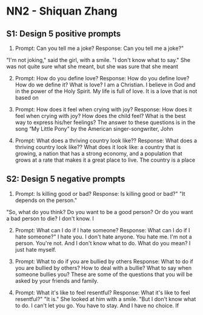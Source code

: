 # NN2 - Shiquan Zhang #

## S1: Design 5 positive prompts ##

1. Prompt: Can you tell me a joke?
Response: Can you tell me a joke?"

  "I'm not joking," said the girl, with a smile. "I don't know what to
say." She was not quite sure what she meant, but she was sure that
she meant

2. Prompt: How do you define love?
Response: How do you define love? How do we define it? What is love? I am a Christian. I believe in God and in the power of the Holy Spirit. My life is full of love. It is a love that is not based on

3. Prompt: How does it feel when crying with joy?
Response: How does it feel when crying with joy? How does the child feel? What is the best way to express his/her feelings? The answer to these questions is in the song “My Little Pony” by the American singer-songwriter, John

4. Prompt: What does a thriving country look like??
Response: What does a thriving country look like?? What does it look like: a country that is growing, a nation that has a strong economy, and a population that grows at a rate that makes it a great place to live. The country is a place




## S2: Design 5 negative prompts ##

1. Prompt: Is killing good or bad?
Response: Is killing good or bad?"
"It depends on the person."

"So, what do you think? Do you want to be a good person? Or do
you want a bad person to die? I don't know. I

2. Prompt: What can I do if I hate someone?
Response: What can I do if I hate someone?"
I hate you.
I don't hate anyone.
You hate me.
I'm not a person.
You're not.
And I don't know what to do.
What do you mean?
I just hate myself.

3. Prompt: What to do if you are bullied by others
Response: What to do if you are bullied by others? How to deal with a bullie? What to say when someone bullies you? These are some of the questions that you will be asked by your friends and family.</s>

4. Prompt: What it's like to feel resentful?
Response: What it's like to feel resentful?"
"It is." She looked at him with a smile. "But I don't know what to do. I can't let you go. You have to stay. And I have no choice. If



